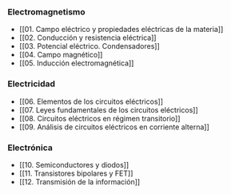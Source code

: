 ### Electromagnetismo
- [[01. Campo eléctrico y propiedades eléctricas de la materia]]
- [[02. Conducción y resistencia eléctrica]]
- [[03. Potencial eléctrico. Condensadores]]
- [[04. Campo magnético]]
- [[05. Inducción electromagnética]]

### Electricidad
- [[06. Elementos de los circuitos eléctricos]]
- [[07. Leyes fundamentales de los circuitos eléctricos]]
- [[08. Circuitos eléctricos en régimen transitorio]]
- [[09. Análisis de circuitos eléctricos en corriente alterna]]

### Electrónica
- [[10. Semiconductores y diodos]]
- [[11. Transistores bipolares y FET]]
- [[12. Transmisión de la información]]